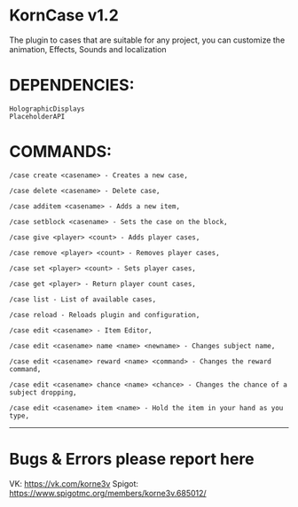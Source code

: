 # KornCase v1.2

The plugin to cases that are suitable for any project, you can customize the animation, Effects, Sounds and localization

# DEPENDENCIES:
    HolographicDisplays
    PlaceholderAPI

# COMMANDS:
    /case create <casename> - Creates a new case, 
    
    /case delete <casename> - Delete case, 
  
    /case additem <casename> - Adds a new item, 
  
    /case setblock <casename> - Sets the case on the block, 
  
    /case give <player> <count> - Adds player cases, 
  
    /case remove <player> <count> - Removes player cases, 
  
    /case set <player> <count> - Sets player cases, 
  
    /case get <player> - Return player count cases, 
  
    /case list - List of available cases,
    
    /case reload - Reloads plugin and configuration,
    
    /case edit <casename> - Item Editor, 
  
    /case edit <casename> name <name> <newname> - Changes subject name, 
  
    /case edit <casename> reward <name> <command> - Changes the reward command, 
  
    /case edit <casename> chance <name> <chance> - Changes the chance of a subject dropping, 
  
    /case edit <casename> item <name> - Hold the item in your hand as you type, 

_____________________________________________________________

# Bugs & Errors please report here
VK: https://vk.com/korne3v
Spigot: https://www.spigotmc.org/members/korne3v.685012/

